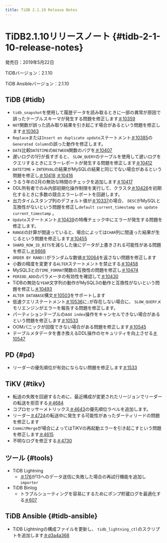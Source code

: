 ```yaml
---
title: TiDB 2.1.10 Release Notes
---
```


# TiDB2.1.10リリースノート {#tidb-2-1-10-release-notes}

発売日：2019年5月22日

TiDBバージョン：2.1.10

TiDB Ansibleバージョン：2.1.10

## TiDB {#tidb}

-   `tidb_snapshot`を使用して履歴データを読み取るときに一部の異常が原因で誤ったテーブルスキーマが発生する問題を修正します[＃10359](https://github.com/pingcap/tidb/pull/10359)
-   `NOT`関数が誤った読み取り結果を引き起こす場合があるという問題を修正します[＃10363](https://github.com/pingcap/tidb/pull/10363)
-   `Replace`または`Insert on duplicate update`ステートメント[＃10385](https://github.com/pingcap/tidb/pull/10385)の`Generated Column`の誤った動作を修正します。
-   `DATE`比較`DATETIME`の`BETWEEN`関数のバグを[＃10407](https://github.com/pingcap/tidb/pull/10407)
-   遅いログの1行が長すぎると、 `SLOW_QUERY`のテーブルを使用して遅いログをクエリするときにエラーレポートが発生する問題を修正します[＃10412](https://github.com/pingcap/tidb/pull/10412)
-   `DATETIME` + `INTERVAL`の結果がMySQLの結果と同じでない場合があるという問題を修正し[＃10418](https://github.com/pingcap/tidb/pull/10418) [＃10416](https://github.com/pingcap/tidb/pull/10416)
-   うるう年の2月の無効な時間のチェックを追加します[＃10417](https://github.com/pingcap/tidb/pull/10417)
-   DDL所有者でのみ内部初期化操作制限を実行して、クラスタ[＃10426](https://github.com/pingcap/tidb/pull/10426)を初期化するときに多数の競合エラーレポートを回避します。
-   出力タイムスタンプ列のデフォルト値が[＃10337](https://github.com/pingcap/tidb/issues/10337)の場合、 `DESC`がMySQLと互換性がないという問題を修正し`default current_timestamp on update current_timestamp` 。
-   `Update`ステートメント[＃10439](https://github.com/pingcap/tidb/pull/10439)の特権チェック中にエラーが発生する問題を修正します。
-   `RANGE`の計算が間違っていると、場合によっては`CHAR`列に間違った結果が生じるという問題を修正します[＃10455](https://github.com/pingcap/tidb/pull/10455)
-   `SHARD_ROW_ID_BITS`を減らした後にデータが上書きされる可能性がある問題を修正し[＃9868](https://github.com/pingcap/tidb/pull/9868)
-   `ORDER BY RAND()`がランダムな数値[＃10064](https://github.com/pingcap/tidb/pull/10064)を返さない問題を修正します
-   小数の精度を変更する`ALTER`ステートメントを禁止する[＃10458](https://github.com/pingcap/tidb/pull/10458)
-   MySQL3との`TIME_FORMAT`関数の互換性の問題を修正し[＃10474](https://github.com/pingcap/tidb/pull/10474)
-   `PERIOD_ADD`のパラメータの有効性を確認して[＃10430](https://github.com/pingcap/tidb/pull/10430)
-   TiDBの無効な`YEAR`文字列の動作がMySQL3の動作と互換性がないという問題を修正し[＃10493](https://github.com/pingcap/tidb/pull/10493)
-   `ALTER DATABASE`構文[＃10503](https://github.com/pingcap/tidb/pull/10503)をサポートします
-   低速クエリステートメント[＃10536](https://github.com/pingcap/tidb/pull/10536)に`;`が存在しない場合に、 `SLOW_QUERY`メモリエンジンがエラーを報告する問題を修正します。
-   パーティションテーブルの`Add index`操作をキャンセルできない場合があるという問題を修正します[＃10533](https://github.com/pingcap/tidb/pull/10533)
-   OOMパニックが回復できない場合がある問題を修正します[＃10545](https://github.com/pingcap/tidb/pull/10545)
-   テーブルメタデータを書き換えるDDL操作のセキュリティを向上させる[＃10547](https://github.com/pingcap/tidb/pull/10547)

## PD {#pd}

-   リーダーの優先順位が有効にならない問題を修正します[＃1533](https://github.com/pingcap/pd/pull/1533)

## TiKV {#tikv}

-   転送の失敗を回避するために、最近構成が変更されたリージョンでリーダーの転送を拒否する[＃4684](https://github.com/tikv/tikv/pull/4684)
-   コプロセッサーメトリックス[＃4643](https://github.com/tikv/tikv/pull/4643)の優先順位ラベルを追加します。
-   リーダー[＃4724](https://github.com/tikv/tikv/pull/4724)の転送中に発生する可能性があったダーティリードの問題を修正します
-   `CommitMerge`が場合によってはTiKVの再起動エラーを引き起こすという問題を修正します[＃4615](https://github.com/tikv/tikv/pull/4615)
-   不明なログを修正する[＃4730](https://github.com/tikv/tikv/pull/4730)

## ツール {#tools}

-   TiDB Lightning
    -   [＃176](https://github.com/pingcap/tidb-lightning/pull/176)が13へのデータ送信に失敗した場合の再試行機能を追加し`importer`
-   TiDB Binlog
    -   トラブルシューティングを容易にするためにポンプ貯蔵ログを最適化する[＃607](https://github.com/pingcap/tidb-binlog/pull/607)

## TiDB Ansible {#tidb-ansible}

-   TiDB Lightningの構成ファイルを更新し、 `tidb_lightning_ctl`のスクリプトを追加します[＃d3a4a368](https://github.com/pingcap/tidb-ansible/commit/d3a4a368810a421c49980899a286cf010569b4c7)
